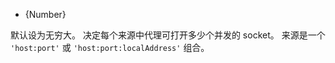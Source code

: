 <!-- YAML
added: v0.3.6
-->

* {Number}

默认设为无穷大。
决定每个来源中代理可打开多少个并发的 socket。
来源是一个 `'host:port'` 或 `'host:port:localAddress'` 组合。

